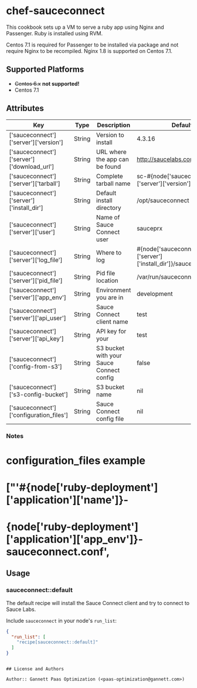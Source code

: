 # chef-sauceconnect

This cookbook sets up a VM to serve a ruby app using Nginx and Passenger.  Ruby is installed using RVM.

Centos 7.1 is required for Passenger to be installed via package and not require Nginx to be recompiled.  Nginx 1.8 is supported on Centos 7.1.

## Supported Platforms

- ~~Centos 6.x~~ **not supported!**
- Centos 7.1

## Attributes

Key | Type | Description | Default
--- | ---- | ----------- | -------
['sauceconnect']['server']['version'] | String | Version to install | 4.3.16
['sauceconnect']['server']['download_url'] | String |  URL where the app can be found | http://saucelabs.com/downloads
['sauceconnect']['server']['tarball']| String | Complete tarball name | sc-#{node['sauceconnect']['server']['version']}-linux.tar.gz
['sauceconnect']['server']['install_dir'] | String | Default install directory | /opt/sauceconnect
['sauceconnect']['server']['user'] | String | Name of Sauce Connect user| sauceprx
['sauceconnect']['server']['log_file'] | String | Where to log | #{node['sauceconnect']['server']['install_dir']}/sauceconnect.log
['sauceconnect']['server']['pid_file'] | String | Pid file location | /var/run/sauceconnect.pid
['sauceconnect']['server']['app_env'] | String | Environment you are in | development
['sauceconnect']['server']['api_user'] | String | Sauce Connect client name | test
['sauceconnect']['server']['api_key'] | String | API key for your | test
['sauceconnect']['config-from-s3'] | String | S3 bucket with your Sauce Connect config | false
['sauceconnect']['s3-config-bucket'] | String |  S3 bucket name | nil
['sauceconnect']['configuration_files']| String | Sauce Connect config file | nil


### Notes
# configuration_files example
# ["'#{node['ruby-deployment']['application']['name']}-
# {node['ruby-deployment']['application']['app_env']}-sauceconnect.conf',


## Usage

### sauceconnect::default

The default recipe will install the Sauce Connect client and try to connect to Sauce Labs.

Include `sauceconnect` in your node's `run_list`:

```json
{
  "run_list": [
    "recipe[sauceconnect::default]"
  ]
}
```

```

## License and Authors

Author:: Gannett Paas Optimization (<paas-optimization@gannett.com>)
